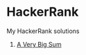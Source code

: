 # HackerRank
My HackerRank solutions
1. [A Very Big Sum]([https://github.com/MalcolmPham/HackerRank/blob/main/New%20Year%20Chaos](https://github.com/MalcolmPham/HackerRank/blob/main/Solution/A%20Very%20Big%20Sum))

